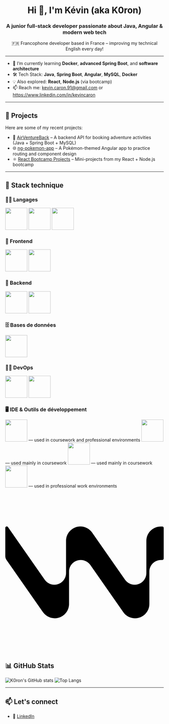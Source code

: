 <h1 align="center">Hi 👋, I'm Kévin (aka K0ron)</h1>
<h3 align="center">A junior full-stack developer passionate about Java, Angular & modern web tech</h3>

<p align="center">🇫🇷 Francophone developer based in France – improving my technical English every day!</p>

---

- 🌱 I’m currently learning **Docker**, **advanced Spring Boot**, and **software architecture**
- 🛠️ Tech Stack: **Java**, **Spring Boot**, **Angular**, **MySQL**, **Docker**
- 💡 Also explored: **React**, **Node.js** (via bootcamp)
- 📫 Reach me: kevin.caron.91@gmail.com or https://www.linkedin.com/in/kevincaron

---

## 🚀 Projects

Here are some of my recent projects:

- 🔧 [AirVentureBack](https://github.com/K0ron/AirVentureBack) – A backend API for booking adventure activities (Java + Spring Boot + MySQL)
- 🌐 [ng-pokemon-app](https://github.com/K0ron/ng-pokemon-app) – A Pokémon-themed Angular app to practice routing and component design
- ⚛️ [React Bootcamp Projects](https://github.com/K0ron?tab=repositories&q=react) – Mini-projects from my React + Node.js bootcamp

---

## 💼 Stack technique

### 👨‍💻 Langages
<p align="left">
  <img src="https://cdn.jsdelivr.net/gh/devicons/devicon@latest/icons/java/java-original-wordmark.svg" width="70"/>
  <img src="https://cdn.jsdelivr.net/gh/devicons/devicon/icons/typescript/typescript-original.svg" width="70"/>
  <img src="https://cdn.jsdelivr.net/gh/devicons/devicon/icons/javascript/javascript-original.svg" width="70"/>
</p>

### 🎨 Frontend
<p align="left">
  <img src="https://cdn.jsdelivr.net/gh/devicons/devicon/icons/angularjs/angularjs-original.svg" width="70"/>
  <img src="https://cdn.jsdelivr.net/gh/devicons/devicon/icons/react/react-original.svg" width="70"/>
</p>

### 🚀 Backend
<p align="left">
  <img src="https://cdn.jsdelivr.net/gh/devicons/devicon@latest/icons/spring/spring-original-wordmark.svg" width="70" />
  <img src="https://cdn.jsdelivr.net/gh/devicons/devicon@latest/icons/nodejs/nodejs-plain-wordmark.svg" width="70" />
</p>

### 🗄️ Bases de données
<p align="left">
  <img src="https://cdn.jsdelivr.net/gh/devicons/devicon/icons/mysql/mysql-original.svg" width="70"/>
</p>

### 🚀🤖 DevOps

<p align="left">
  <img src="https://cdn.jsdelivr.net/gh/devicons/devicon/icons/docker/docker-original.svg" width="70"/>
  <img src="https://cdn.jsdelivr.net/gh/devicons/devicon@latest/icons/git/git-original.svg" width="70" />

  
</p>

### 🖥️ IDE & Outils de développement
<p align="left">
  <img src="https://cdn.jsdelivr.net/gh/devicons/devicon/icons/vscode/vscode-original.svg" width="70"/> — used in coursework and professional environments
  <img src="https://cdn.jsdelivr.net/gh/devicons/devicon@latest/icons/intellij/intellij-original.svg" width="70" /> — used mainly in coursework
  <img src="https://cdn.jsdelivr.net/gh/devicons/devicon@latest/icons/webstorm/webstorm-original.svg" width="70" /> — used mainly in coursework
  <img src="https://cdn.jsdelivr.net/gh/devicons/devicon@latest/icons/eclipse/eclipse-original-wordmark.svg" width="70"/> — used in professional work environments

  <svg role="img" viewBox="0 0 24 24" xmlns="http://www.w3.org/2000/svg"><path d="M23.55 5.067c-1.2038-.002-2.1806.973-2.1806 2.1765v4.8676c0 .972-.8035 1.7594-1.7597 1.7594-.568 0-1.1352-.286-1.4718-.7659l-4.9713-7.1003c-.4125-.5896-1.0837-.941-1.8103-.941-1.1334 0-2.1533.9635-2.1533 2.153v4.8957c0 .972-.7969 1.7594-1.7596 1.7594-.57 0-1.1363-.286-1.4728-.7658L.4076 5.1598C.2822 4.9798 0 5.0688 0 5.2882v4.2452c0 .2147.0656.4228.1884.599l5.4748 7.8183c.3234.462.8006.8052 1.3509.9298 1.3771.313 2.6446-.747 2.6446-2.0977v-4.893c0-.972.7875-1.7593 1.7596-1.7593h.003a1.798 1.798 0 0 1 1.4718.7658l4.9723 7.0994c.4135.5905 1.05.941 1.8093.941 1.1587 0 2.1515-.9645 2.1515-2.153v-4.8948c0-.972.7875-1.7594 1.7596-1.7594h.194a.22.22 0 0 0 .2204-.2202v-4.622a.22.22 0 0 0-.2203-.2203Z"/></svg>



  
</p>



## 📊 GitHub Stats

![K0ron's GitHub stats](https://github-readme-stats.vercel.app/api?username=K0ron&show_icons=true&theme=tokyonight)
![Top Langs](https://github-readme-stats.vercel.app/api/top-langs/?username=K0ron&layout=compact&theme=tokyonight)

---

## 📫 Let's connect

- 💼 [LinkedIn](https://www.linkedin.com/in/kevincaron)
